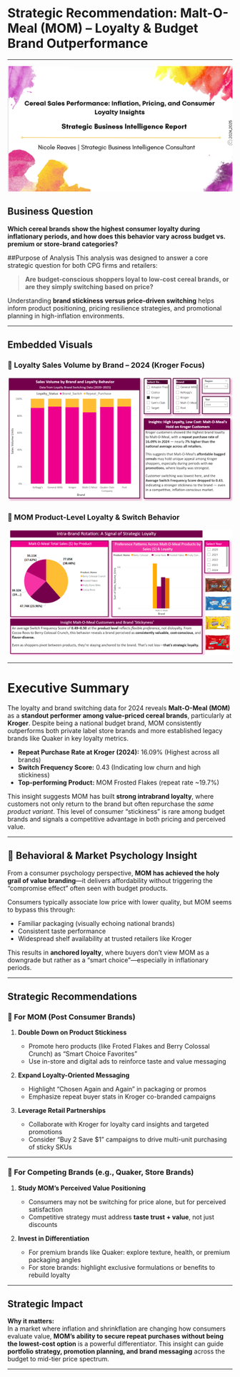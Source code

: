 # Strategic Recommendation: Malt-O-Meal (MOM) – Loyalty & Budget Brand Outperformance

---

![Cereal Sales Malt-O-Meal Strategic Recommendations](/Images/Cereal_sales_Performance_Cover.png)

## Business Question 
**Which cereal brands show the highest consumer loyalty during inflationary periods, and how does this behavior vary across budget vs. premium or store-brand categories?**

##Purpose of Analysis
This analysis was designed to answer a core strategic question for both CPG firms and retailers:  
> **Are budget-conscious shoppers loyal to low-cost cereal brands, or are they simply switching based on price?**  

Understanding **brand stickiness versus price-driven switching** helps inform product positioning, pricing resilience strategies, and promotional planning in high-inflation environments.

---

## Embedded Visuals

### 🔹 Loyalty Sales Volume by Brand – 2024 (Kroger Focus)
![Loyalty Sales Volume](../Images/loyalty_sales_volume_by_brand2_2024.png)

### 🔹 MOM Product-Level Loyalty & Switch Behavior
![MOM Loyalty Spotlight](../Images/mom_intra_brand_loyalty_spotlight2.png)

---

# Executive Summary

The loyalty and brand switching data for 2024 reveals **Malt-O-Meal (MOM)** as a **standout performer among value-priced cereal brands**, particularly at **Kroger**. Despite being a national budget brand, MOM consistently outperforms both private label store brands and more established legacy brands like Quaker in key loyalty metrics.

- **Repeat Purchase Rate at Kroger (2024):** 16.09% (Highest across all brands)
- **Switch Frequency Score:** 0.43 (Indicating low churn and high stickiness)
- **Top-performing Product:** MOM Frosted Flakes (repeat rate ~19.7%)

This insight suggests MOM has built **strong intrabrand loyalty**, where customers not only return to the brand but often repurchase the *same product variant*. This level of consumer “stickiness” is rare among budget brands and signals a competitive advantage in both pricing and perceived value.

---

## 🧩 Behavioral & Market Psychology Insight

From a consumer psychology perspective, **MOM has achieved the holy grail of value branding**—it delivers affordability without triggering the “compromise effect” often seen with budget products.

Consumers typically associate low price with lower quality, but MOM seems to bypass this through:
- Familiar packaging (visually echoing national brands)
- Consistent taste performance
- Widespread shelf availability at trusted retailers like Kroger

This results in **anchored loyalty**, where buyers don’t view MOM as a downgrade but rather as a “smart choice”—especially in inflationary periods.

---

##  Strategic Recommendations

### 🔹 For MOM (Post Consumer Brands)
1. **Double Down on Product Stickiness**
   - Promote hero products (like Froted Flakes and Berry Colossal Crunch) as “Smart Choice Favorites”
   - Use in-store and digital ads to reinforce taste and value messaging

2. **Expand Loyalty-Oriented Messaging**
   - Highlight “Chosen Again and Again” in packaging or promos
   - Emphasize repeat buyer stats in Kroger co-branded campaigns

3. **Leverage Retail Partnerships**
   - Collaborate with Kroger for loyalty card insights and targeted promotions
   - Consider “Buy 2 Save $1” campaigns to drive multi-unit purchasing of sticky SKUs

---

### 🔹 For Competing Brands (e.g., Quaker, Store Brands)
1. **Study MOM’s Perceived Value Positioning**
   - Consumers may not be switching for price alone, but for perceived satisfaction
   - Competitive strategy must address **taste trust + value**, not just discounts

2. **Invest in Differentiation**
   - For premium brands like Quaker: explore texture, health, or premium packaging angles
   - For store brands: highlight exclusive formulations or benefits to rebuild loyalty

---

## Strategic Impact

**Why it matters:**  
In a market where inflation and shrinkflation are changing how consumers evaluate value, **MOM’s ability to secure repeat purchases without being the lowest-cost option** is a powerful differentiator. This insight can guide **portfolio strategy, promotion planning, and brand messaging** across the budget to mid-tier price spectrum.

---
